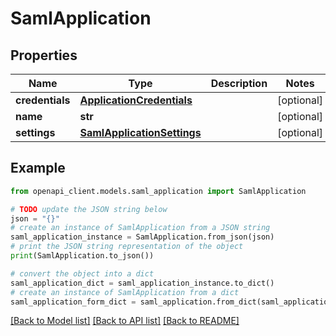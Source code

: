 # SamlApplication


## Properties

Name | Type | Description | Notes
------------ | ------------- | ------------- | -------------
**credentials** | [**ApplicationCredentials**](ApplicationCredentials.md) |  | [optional] 
**name** | **str** |  | [optional] 
**settings** | [**SamlApplicationSettings**](SamlApplicationSettings.md) |  | [optional] 

## Example

```python
from openapi_client.models.saml_application import SamlApplication

# TODO update the JSON string below
json = "{}"
# create an instance of SamlApplication from a JSON string
saml_application_instance = SamlApplication.from_json(json)
# print the JSON string representation of the object
print(SamlApplication.to_json())

# convert the object into a dict
saml_application_dict = saml_application_instance.to_dict()
# create an instance of SamlApplication from a dict
saml_application_form_dict = saml_application.from_dict(saml_application_dict)
```
[[Back to Model list]](../README.md#documentation-for-models) [[Back to API list]](../README.md#documentation-for-api-endpoints) [[Back to README]](../README.md)


